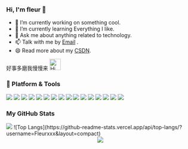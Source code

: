 ### Hi, I'm fleur 👋

- 🔭 I’m currently working on something cool.
- 🌱 I’m currently learning Everything I like.
- 💬 Ask me about anything related to technology.
- 📫 Talk with me by [Email](mailto:fleurii@outlook.com) .
- 😄 Read more about my [CSDN](https://blog.csdn.net/m0_62811051?type=blog).

<p>
	好事多磨我慢慢来
	<img src="https://emojis.slackmojis.com/emojis/images/1588866973/8934/hellokittydance.gif?1588866973" alt="Hi" width="30" />
</p>


### 🔮 Platform & Tools

[![](https://img.shields.io/badge/-HTML5-E34F26?style=flat-square&logo=html5&logoColor=white)](https://html.spec.whatwg.org/)
[![](https://img.shields.io/badge/-CSS3-1572B6?style=flat-square&logo=css3&logoColor=white)](https://www.w3.org/Style/CSS/)
[![](https://img.shields.io/badge/-Less-1d365d?style=flat-square&logo=less&logoColor=ffffff)](https://lesscss.org/)
[![](https://img.shields.io/badge/-PostCSS-dd3a0a?style=flat-square&logo=postcss&logoColor=white)](https://postcss.org/)
[![](https://img.shields.io/badge/-JavaScript-f7e018?style=flat-square&logo=javascript&logoColor=white)](https://www.ecma-international.org/)
[![](https://img.shields.io/badge/-TypeScript-007acc?style=flat-square&logo=typescript&logoColor=white)](https://www.typescriptlang.org/)
[![](https://img.shields.io/badge/-Vue.js-4fc08d?style=flat-square&logo=vue.js&logoColor=ffffff)](https://vuejs.org/)
[![](https://img.shields.io/badge/-React-61dafb?style=flat-square&logo=react&logoColor=ffffff)](https://reactjs.org/)
[![](https://img.shields.io/badge/-Yarn-2c8ebb?style=flat-square&logo=yarn&logoColor=ffffff)](https://yarnpkg.com/)
![](https://img.shields.io/badge/-Nodejs-43853d?style=flat-square&logo=Node.js&logoColor=white) 
![](https://img.shields.io/badge/-MySQL-white?style=flat-square&logo=MySQL&logoColor=white&color=fff&labelColor=4479A1)
[![](https://img.shields.io/badge/-Webpack-8dd6f9?style=flat-square&logo=webpack&logoColor=white)](https://webpack.js.org/)
![](https://img.shields.io/badge/-MiniProgram-008000?style=flat-square&logo=WeChat&labelColor=fff&color=07C160) 
![](https://img.shields.io/badge/-NPM-CB3837?style=flat-square&logo=npm&logoColor=white) 
![](https://img.shields.io/badge/-Github_Actions-2088FF?style=flat-square&logo=github-actions&logoColor=white) 
[![](https://img.shields.io/badge/-Git-f05032?style=flat-square&logo=git&logoColor=white)](https://git-scm.com/)



### My GitHub Stats
<img  src="https://github-readme-stats.vercel.app/api/top-langs/?username=Fleurxxx&hide_title=true&hide_border=true&layout=compact&langs_count=6&text_color=000&icon_color=fff&theme=graywhite" />
![Top Langs](https://github-readme-stats.vercel.app/api/top-langs/?username=Fleurxxx&layout=compact)

<div align="center">
	<img src="https://github-readme-stats.vercel.app/api?username=Fleurxxx&show_icons=true">
</div>



<!--
**Fleurxxx/Fleurxxx** is a ✨ _special_ ✨ repository because its `README.md` (this file) appears on your GitHub profile.

Here are some ideas to get you started:

- 🔭 I’m currently working on ...
- 🌱 I’m currently learning ...
- 👯 I’m looking to collaborate on ...
- 🤔 I’m looking for help with ...
- 💬 Ask me about ...
- 📫 How to reach me: ...
- 😄 Pronouns: ...
- ⚡ Fun fact: ...
-->
